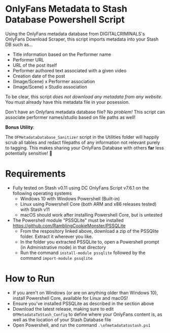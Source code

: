 # OnlyFans Metadata to Stash Database Powershell Script
Using the OnlyFans metadata database from DIGITALCRIMINALS's OnlyFans Download Scraper, this script imports metadata into your Stash DB such as...
- Title information based on the Performer name
- Performer URL
- URL of the post itself
- Performer authored text associated with a given video
- Creation date of the post
- (Image/Scene) x Performer association
- (Image/Scene) x Studio association

To be clear, this script _does not download any metadata from any website_. 
You must already have this metadata file in your posession.

Don't have an Onlyfans metadata database file? _No problem!_ This script can associate performer names/studio based on file paths as well!

**Bonus Utility**: 

The `OFMetadataDatabase_Sanitizer` script in the Utilities folder will happily scrub all tables and redact filepaths of any information not relevant purely to tagging. This makes sharing your OnlyFans Database with others **far** less potentially sensitive! 🙂

# Requirements
  - Fully tested on Stash v0.11 using DC OnlyFans Script v7.6.1 on the following operating systems
    -  Windows 10 with Windows Powershell (Built-in)
    -  Linux using Powershell Core (both ARM and x86 releases tested) with Stash v11
    -  macOS should work after installing Powershell Core, but is untested
  - The Powershell module "PSSQLite" must be installed https://github.com/RamblingCookieMonster/PSSQLite
    * From the respository linked above, download a zip of the PSSQlite folder. Extract it wherever you like.
    * In the folder you extracted PSSQLite to, open a Powershell prompt (in Administrative mode) in that directory
    * Run the command `install-module pssqlite` followed by the command `import-module pssqlite`

# How to Run
- If you aren't on Windows (or are on anything older than Windows 10), install Powershell Core, available for Linux and macOS!
- Ensure you've installed PSSQLite as described in the section above
- Download the latest release, making sure to edit `OFMetadataToStash_Config` to define where your OnlyFans content is, as well as the location of your Stash Database file
- Open Powershell, and run the command `.\ofmetadatatostash.ps1`
